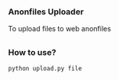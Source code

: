 ### Anonfiles Uploader
To upload files to web anonfiles
##

### How to use?
```bash
python upload.py file
```
##
